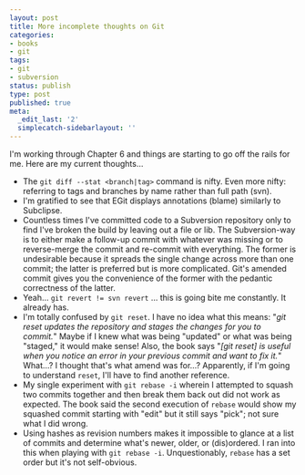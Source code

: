 ```yaml
---
layout: post
title: More incomplete thoughts on Git
categories:
- books
- git
tags:
- git
- subversion
status: publish
type: post
published: true
meta:
  _edit_last: '2'
  simplecatch-sidebarlayout: ''
---
```

I'm working through Chapter 6 and things are starting to go off the rails for me. Here are my current thoughts…
<ul>
	<li>The&nbsp;<code>git diff --stat &lt;branch|tag&gt;</code> command is nifty. Even more nifty: referring to tags and branches by name rather than full path (svn).</li>
	<li>I'm gratified to see that EGit displays annotations (blame) similarly to Subclipse.</li>
	<li>Countless times I've committed code to a Subversion repository only to find I've broken the build by leaving out a file or lib. The Subversion-way is to either make a follow-up commit with whatever was missing or to reverse-merge the commit and re-commit with everything. The former is undesirable because it spreads the single change across more than one commit; the latter is preferred but is more complicated. Git's amended commit gives you the convenience of the former with the pedantic correctness of the latter.</li>
	<li>Yeah… <code>git revert != svn revert</code> … this is going bite me constantly. It already has.</li>
	<li>I'm totally confused by <code>git reset</code>. I have no idea what this means: "<em>git reset updates the repository and stages the changes for you to commit.</em>" Maybe if I knew what was being "updated" or what was being "staged," it would make sense! Also, the book says "<em>[git reset] is useful when you notice an error in your previous commit and want to fix it.</em>" What…? I thought that's what amend was for…? Apparently, if I'm going to understand <code>reset</code>, I'll have to find another reference.</li>
	<li>My single experiment with <code>git rebase -i</code> wherein I attempted to squash two commits together and then break them back out did not work as expected. The book said the second execution of <code>rebase</code> would show my squashed commit starting with "edit" but it still says "pick"; not sure what I did wrong.</li>
	<li>Using hashes as revision numbers makes it impossible to glance at a list of commits and determine what's newer, older, or (dis)ordered. I ran into this when playing with&nbsp;<code>git rebase -i</code>. Unquestionably, <code>rebase</code>&nbsp;has a set order but it's not self-obvious.</li>
</ul>
